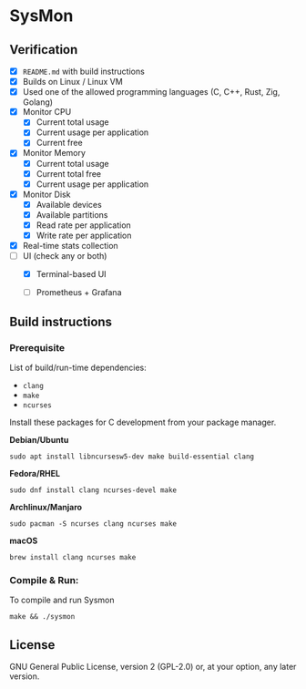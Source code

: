 # SysMon


## Verification


- [x] `README.md` with build instructions
- [x] Builds on Linux / Linux VM
- [x] Used one of the allowed programming languages (C, C++, Rust, Zig, Golang)
- [x] Monitor CPU
	- [x] Current total usage
	- [x] Current usage per application
	- [x] Current free
- [x] Monitor Memory
	- [x] Current total usage
	- [x] Current total free
	- [x] Current usage per application
- [x] Monitor Disk
	- [x] Available devices
	- [x] Available partitions
	- [x] Read rate per application
	- [x] Write rate per application
- [x] Real-time stats collection
- [ ] UI (check any or both)
	- [x] Terminal-based UI
	- [ ] Prometheus + Grafana




## Build instructions

### Prerequisite
List of build/run-time dependencies:
  * `clang`
  * `make`
  * `ncurses`

Install these packages for C development from your package manager.

**Debian/Ubuntu**
~~~ shell
sudo apt install libncursesw5-dev make build-essential clang
~~~

**Fedora/RHEL**
~~~ shell
sudo dnf install clang ncurses-devel make
~~~

**Archlinux/Manjaro**
~~~ shell
sudo pacman -S ncurses clang ncurses make
~~~

**macOS**
~~~ shell
brew install clang ncurses make 
~~~

### Compile & Run:
To compile and run Sysmon
~~~ shell
make && ./sysmon
~~~

## License

GNU General Public License, version 2 (GPL-2.0) or, at your option, any later version.

